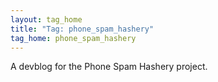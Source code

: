 ```yaml
---
layout: tag_home
title: "Tag: phone_spam_hashery"
tag_home: phone_spam_hashery
---
```


A devblog for the Phone Spam Hashery project.
